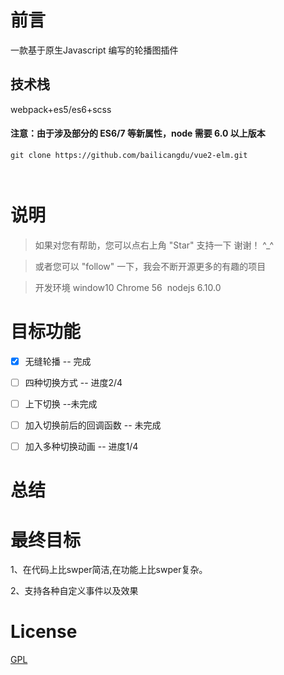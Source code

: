 # 前言

一款基于原生Javascript 编写的轮播图插件

## 技术栈

webpack+es5/es6+scss





#### 注意：由于涉及部分的 ES6/7 等新属性，node 需要 6.0 以上版本 


```
git clone https://github.com/bailicangdu/vue2-elm.git  



```



# 说明

>  如果对您有帮助，您可以点右上角 "Star" 支持一下 谢谢！ ^_^

>  或者您可以 "follow" 一下，我会不断开源更多的有趣的项目

>  开发环境 window10  Chrome 56  nodejs 6.10.0








# 目标功能
- [x] 无缝轮播 -- 完成
- [ ] 四种切换方式 -- 进度2/4
- [ ] 上下切换 --未完成
- [ ] 加入切换前后的回调函数 -- 未完成
- [ ] 加入多种切换动画 -- 进度1/4




# 总结

  




# 最终目标
1、在代码上比swper简洁,在功能上比swper复杂。
	
2、支持各种自定义事件以及效果 








# License

[GPL](https://github.com/bailicangdu/vue2-elm/blob/master/COPYING)
